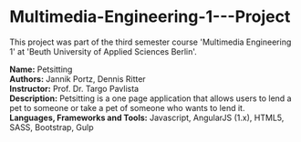 # Multimedia-Engineering-1---Project
This project was part of the third semester course 'Multimedia Engineering 1' at 'Beuth University of Applied Sciences Berlin'.

<b>Name:</b> Petsitting<br/>
<b>Authors:</b> Jannik Portz, Dennis Ritter<br/>
<b>Instructor:</b> Prof. Dr. Targo Pavlista<br/>
<b>Description:</b> Petsitting is a one page application that allows users to lend a pet to someone or take a pet of someone who wants to lend it.<br/>
<b>Languages, Frameworks and Tools:</b> Javascript, AngularJS (1.x), HTML5, SASS, Bootstrap, Gulp
